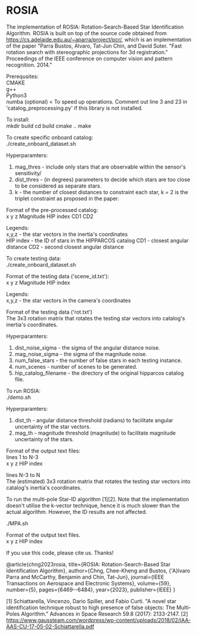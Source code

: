 # ROSIA

The implementation of ROSIA: Rotation-Search-Based Star Identification Algorithm. ROSIA is built on top of the source code obtained from https://cs.adelaide.edu.au/~aparra/project/pcr/, which is an implementation of the paper "Parra Bustos, Alvaro, Tat-Jun Chin, and David Suter. "Fast rotation search with stereographic projections for 3d registration." Proceedings of the IEEE conference on computer vision and pattern recognition. 2014."

Prerequsites:  
CMAKE  
g++  
Python3  
numba (optional) < To speed up operations. Comment out line 3 and 23 in 'catalog_preprocessing.py' if this library is not installed.  

To install:    
mkdir build
cd build
cmake ..
make

To create specific onboard catalog:  
./create_onboard_dataset.sh

Hyperparamters:
1) mag_thres - include only stars that are observable within the sensor's sensitivity/
2) dist_thres - (in degrees) parameters to decide which stars are too close to be considered as separate stars. 
3) k - the number of closest distances to constraint each star, k = 2 is the triplet constraint as proposed in the paper.

Format of the pre-processed catalog:  
x y z Magnitude HIP index  CD1  CD2

Legends:  
x,y,z - the star vectors in the inertia's coordinates  
HIP index - the ID of stars in the HIPPARCOS catalog
CD1 - closest angular distance
CD2 - second closest angular distance

To create testing data:    
./create_onboard_dataset.sh

Format of the testing data ('scene_id.txt'):    
x y z Magnitude HIP index  

Legends:    
x,y,z - the star vectors in the camera's coordinates

Format of the testing data ('rot.txt')    
The 3x3 rotation matrix that rotates the testing star vectors into catalog's inertia's coordinates.  

Hyperparamters:
1) dist_noise_sigma - the sigma of the angular distance noise.
2) mag_noise_sigma - the sigma of the magnitude noise.
3) num_false_stars - the number of false stars in each testing instance.
4) num_scenes - number of scenes to be generated.
5) hip_catalog_filename - the directory of the original hipparcos catalog file.

To run ROSIA:  
./demo.sh 

Hyperparamters:  
1) dist_th - angular distance threshold (radians) to facilitate angular uncertainty of the star vectors.
2) mag_th - magnitude threshold (magnitude) to facilitate magnitude uncertainty of the stars.

Format of the output text files:  
lines 1 to N-3    
x y z HIP index    

lines N-3 to N    
The (estimated) 3x3 rotation matrix that rotates the testing star vectors into catalog's inertia's coordinates.  


To run the multi-pole Star-ID algorithm [1][2]. Note that the implementation doesn't utilise the k-vector technique, hence it is much slower than the actual algorithm. However, the ID results are not affected.   

./MPA.sh

Format of the output text files.    
x y z HIP index  

If you use this code, please cite us. Thanks!

@article{chng2023rosia,
  title={ROSIA: Rotation-Search-Based Star Identification Algorithm}, 
  author={Chng, Chee-Kheng and Bustos, {\'A}lvaro Parra and McCarthy, Benjamin and Chin, Tat-Jun}, 
  journal={IEEE Transactions on Aerospace and Electronic Systems}, 
  volume={59}, 
  number={5}, 
  pages={6469--6484}, 
  year={2023}, 
  publisher={IEEE} 
}

[1] Schiattarella, Vincenzo, Dario Spiller, and Fabio Curti. "A novel star identification technique robust to high presence of false objects: The Multi-Poles Algorithm." Advances in Space Research 59.8 (2017): 2133-2147.
[2] https://www.gaussteam.com/wordpress/wp-content/uploads/2018/02/IAA-AAS-CU-17-05-02-Schiattarella.pdf


